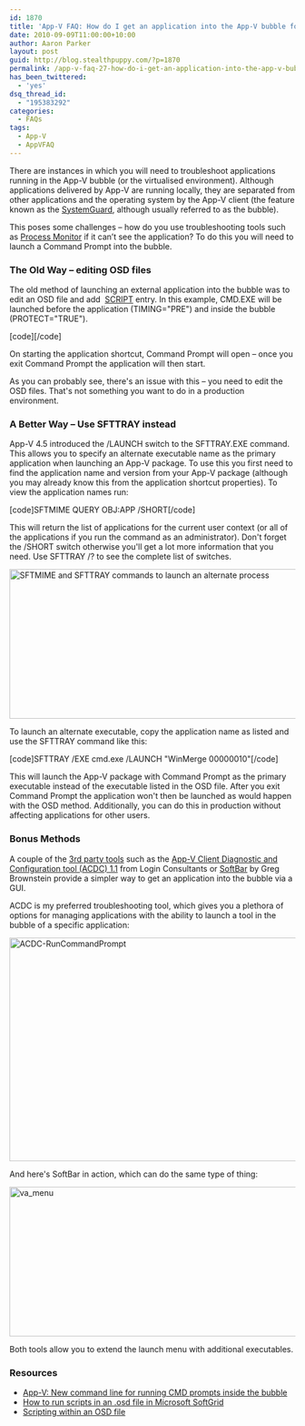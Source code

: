 ```yaml
---
id: 1870
title: 'App-V FAQ: How do I get an application into the App-V bubble for troubleshooting?'
date: 2010-09-09T11:00:00+10:00
author: Aaron Parker
layout: post
guid: http://blog.stealthpuppy.com/?p=1870
permalink: /app-v-faq-27-how-do-i-get-an-application-into-the-app-v-bubble-for-troubleshooting/
has_been_twittered:
  - 'yes'
dsq_thread_id:
  - "195383292"
categories:
  - FAQs
tags:
  - App-V
  - AppVFAQ
---
```

<img style="margin: 0px 0px 5px 10px; display: inline;" src="http://stealthpuppy.com/wp-content/uploads/2010/06/AppVFAQLogo.png" alt="" align="right" />There are instances in which you will need to troubleshoot applications running in the App-V bubble (or the virtualised environment). Although applications delivered by App-V are running locally, they are separated from other applications and the operating system by the App-V client (the feature known as the [SystemGuard](http://blogs.technet.com/b/appv/archive/2007/08/02/inside-the-grid-part-1.aspx), although usually referred to as the bubble).

This poses some challenges – how do you use troubleshooting tools such as [Process Monitor](http://technet.microsoft.com/en-us/sysinternals/bb896645.aspx) if it can’t see the application? To do this you will need to launch a Command Prompt into the bubble.

### The Old Way – editing OSD files

The old method of launching an external application into the bubble was to edit an OSD file and add  [SCRIPT](http://support.microsoft.com/kb/939085) entry. In this example, CMD.EXE will be launched before the application (TIMING="PRE") and inside the bubble (PROTECT="TRUE").

[code]<SCRIPT EVENT="LAUNCH" TIMING="PRE" PROTECT="TRUE" WAIT="TRUE" TIMEOUT="">  
<HREF>cmd.exe</HREF>  
</SCRIPT>[/code]

On starting the application shortcut, Command Prompt will open – once you exit Command Prompt the application will then start.

As you can probably see, there's an issue with this – you need to edit the OSD files. That's not something you want to do in a production environment.

### A Better Way – Use SFTTRAY instead

App-V 4.5 introduced the /LAUNCH switch to the SFTTRAY.EXE command. This allows you to specify an alternate executable name as the primary application when launching an App-V package. To use this you first need to find the application name and version from your App-V package (although you may already know this from the application shortcut properties). To view the application names run:

[code]SFTMIME QUERY OBJ:APP /SHORT[/code]

This will return the list of applications for the current user context (or all of the applications if you run the command as an administrator). Don't forget the /SHORT switch otherwise you'll get a lot more information that you need. Use SFTTRAY /? to see the complete list of switches.

<img style="background-image: none; padding-left: 0px; padding-right: 0px; display: inline; padding-top: 0px; border: 0px;" title="CommandPrompt-LaunchAppV" src="http://stealthpuppy.com/wp-content/uploads/2010/09/CommandPromptLaunchAppV_thumb.png" border="0" alt="SFTMIME and SFTTRAY commands to launch an alternate process" width="660" height="263" /> 

To launch an alternate executable, copy the application name as listed and use the SFTTRAY command like this:

[code]SFTTRAY /EXE cmd.exe /LAUNCH "WinMerge 00000010"[/code]

This will launch the App-V package with Command Prompt as the primary executable instead of the executable listed in the OSD file. After you exit Command Prompt the application won't then be launched as would happen with the OSD method. Additionally, you can do this in production without affecting applications for other users.

### Bonus Methods

A couple of the [3rd party tools](http://stealthpuppy.com/virtualisation/app-v-faq-26-what-3rd-party-tools-are-there-for-managing-app-v) such as the [App-V Client Diagnostic and Configuration tool (ACDC) 1.1](http://www.loginconsultants.com/index.php?option=com_docman&task=doc_details&gid=69&Itemid=149) from Login Consultants or [SoftBar](http://www.jagtechnical.com/softbar/) by Greg Brownstein provide a simpler way to get an application into the bubble via a GUI.

ACDC is my preferred troubleshooting tool, which gives you a plethora of options for managing applications with the ability to launch a tool in the bubble of a specific application:

<img style="background-image: none; padding-left: 0px; padding-right: 0px; display: inline; padding-top: 0px; border: 0px;" title="ACDC-RunCommandPrompt" src="http://stealthpuppy.com/wp-content/uploads/2010/09/ACDCRunCommandPrompt_thumb.png" border="0" alt="ACDC-RunCommandPrompt" width="660" height="393" /> 

And here's SoftBar in action, which can do the same type of thing:

<img style="background-image: none; padding-left: 0px; padding-right: 0px; display: inline; padding-top: 0px; border: 0px;" title="va_menu" src="http://stealthpuppy.com/wp-content/uploads/2010/09/va_menu.jpg" border="0" alt="va_menu" width="631" height="263" /> 

Both tools allow you to extend the launch menu with additional executables.

### Resources

  * [App-V: New command line for running CMD prompts inside the bubble](http://blogs.technet.com/b/appv/archive/2008/09/25/app-v-new-command-line-for-running-cmd-prompts-inside-the-bubble.aspx)
  * [How to run scripts in an .osd file in Microsoft SoftGrid](http://support.microsoft.com/kb/939085)
  * [Scripting within an OSD file](http://blogs.technet.com/b/appv/archive/2007/10/11/scripting-within-an-osd-file.aspx)